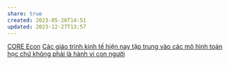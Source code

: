 ```yaml
---
share: true
created: 2023-05-26T14:51
updated: 2023-12-27T13:57
---
```


[CORE Econ](https://www.core-econ.org)
[Các giáo trình kinh tế hiện nay tập trung vào các mô hình toán học chứ không phải là hành vi con người](../../Kinh%20t%E1%BA%BF%20h%E1%BB%8Dc%20v%C3%A0%20ch%E1%BB%A7%20ngh%C4%A9a%20t%C3%A2n%20t%E1%BB%B1%20do.%20T%C3%A2m%20l%C3%BD%20h%E1%BB%8Dc%20qu%E1%BA%A3n%20l%C3%BD%20v%C3%A0%20lao%20%C4%91%E1%BB%99ng/Kinh%20t%E1%BA%BF%20h%E1%BB%8Dc,%20ch%E1%BB%A7%20ngh%C4%A9a%20t%C3%A2n%20t%E1%BB%B1%20do/L%E1%BB%8Bch%20s%E1%BB%AD,%20tri%E1%BA%BFt%20h%E1%BB%8Dc,%20ch%C3%ADnh%20tr%E1%BB%8B,%20x%C3%A3%20h%E1%BB%99i%20h%E1%BB%8Dc%20trong%20kinh%20t%E1%BA%BF/C%C3%A1c%20gi%C3%A1o%20tr%C3%ACnh%20kinh%20t%E1%BA%BF%20hi%E1%BB%87n%20nay%20t%E1%BA%ADp%20trung%20v%C3%A0o%20c%C3%A1c%20m%C3%B4%20h%C3%ACnh%20to%C3%A1n%20h%E1%BB%8Dc%20ch%E1%BB%A9%20kh%C3%B4ng%20ph%E1%BA%A3i%20l%C3%A0%20h%C3%A0nh%20vi%20con%20ng%C6%B0%E1%BB%9Di.md) 